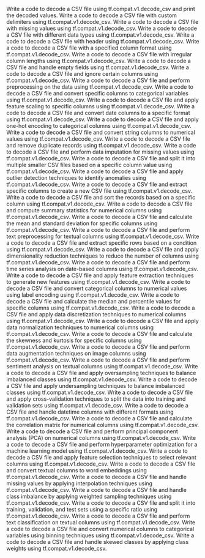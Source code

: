 Write a code to decode a CSV file using tf.compat.v1.decode_csv and print the decoded values.
Write a code to decode a CSV file with custom delimiters using tf.compat.v1.decode_csv.
Write a code to decode a CSV file with missing values using tf.compat.v1.decode_csv.
Write a code to decode a CSV file with different data types using tf.compat.v1.decode_csv.
Write a code to decode a CSV file with header using tf.compat.v1.decode_csv.
Write a code to decode a CSV file with a specified column format using tf.compat.v1.decode_csv.
Write a code to decode a CSV file with irregular column lengths using tf.compat.v1.decode_csv.
Write a code to decode a CSV file and handle empty fields using tf.compat.v1.decode_csv.
Write a code to decode a CSV file and ignore certain columns using tf.compat.v1.decode_csv.
Write a code to decode a CSV file and perform preprocessing on the data using tf.compat.v1.decode_csv.
Write a code to decode a CSV file and convert specific columns to categorical variables using tf.compat.v1.decode_csv.
Write a code to decode a CSV file and apply feature scaling to specific columns using tf.compat.v1.decode_csv.
Write a code to decode a CSV file and convert date columns to a specific format using tf.compat.v1.decode_csv.
Write a code to decode a CSV file and apply one-hot encoding to categorical columns using tf.compat.v1.decode_csv.
Write a code to decode a CSV file and convert string columns to numerical values using tf.compat.v1.decode_csv.
Write a code to decode a CSV file and remove duplicate records using tf.compat.v1.decode_csv.
Write a code to decode a CSV file and perform data imputation for missing values using tf.compat.v1.decode_csv.
Write a code to decode a CSV file and split it into multiple smaller CSV files based on a specific column value using tf.compat.v1.decode_csv.
Write a code to decode a CSV file and apply outlier detection techniques to identify anomalies using tf.compat.v1.decode_csv.
Write a code to decode a CSV file and extract specific columns to create a new CSV file using tf.compat.v1.decode_csv.
Write a code to decode a CSV file and sort the records based on a specific column using tf.compat.v1.decode_csv.
Write a code to decode a CSV file and compute summary statistics for numerical columns using tf.compat.v1.decode_csv.
Write a code to decode a CSV file and calculate the mean and standard deviation for specific columns using tf.compat.v1.decode_csv.
Write a code to decode a CSV file and perform text preprocessing for textual columns using tf.compat.v1.decode_csv.
Write a code to decode a CSV file and extract specific rows based on a condition using tf.compat.v1.decode_csv.
Write a code to decode a CSV file and apply dimensionality reduction techniques to reduce the number of columns using tf.compat.v1.decode_csv.
Write a code to decode a CSV file and perform time series analysis on date-based columns using tf.compat.v1.decode_csv.
Write a code to decode a CSV file and apply feature extraction techniques to generate new features using tf.compat.v1.decode_csv.
Write a code to decode a CSV file and convert categorical columns to numerical values using label encoding using tf.compat.v1.decode_csv.
Write a code to decode a CSV file and calculate the median and percentile values for specific columns using tf.compat.v1.decode_csv.
Write a code to decode a CSV file and apply data discretization techniques to numerical columns using tf.compat.v1.decode_csv.
Write a code to decode a CSV file and apply data normalization techniques to numerical columns using tf.compat.v1.decode_csv.
Write a code to decode a CSV file and calculate the skewness and kurtosis for specific columns using tf.compat.v1.decode_csv.
Write a code to decode a CSV file and perform data augmentation techniques on image columns using tf.compat.v1.decode_csv.
Write a code to decode a CSV file and perform sentiment analysis on textual columns using tf.compat.v1.decode_csv.
Write a code to decode a CSV file and apply oversampling techniques to balance imbalanced classes using tf.compat.v1.decode_csv.
Write a code to decode a CSV file and apply undersampling techniques to balance imbalanced classes using tf.compat.v1.decode_csv.
Write a code to decode a CSV file and apply cross-validation techniques to split the data into training and validation sets using tf.compat.v1.decode_csv.
Write a code to decode a CSV file and handle datetime columns with different formats using tf.compat.v1.decode_csv.
Write a code to decode a CSV file and calculate the correlation matrix for numerical columns using tf.compat.v1.decode_csv.
Write a code to decode a CSV file and perform principal component analysis (PCA) on numerical columns using tf.compat.v1.decode_csv.
Write a code to decode a CSV file and perform hyperparameter optimization for a machine learning model using tf.compat.v1.decode_csv.
Write a code to decode a CSV file and apply feature selection techniques to select relevant columns using tf.compat.v1.decode_csv.
Write a code to decode a CSV file and convert textual columns to word embeddings using tf.compat.v1.decode_csv.
Write a code to decode a CSV file and handle missing values by applying interpolation techniques using tf.compat.v1.decode_csv.
Write a code to decode a CSV file and handle class imbalance by applying weighted sampling techniques using tf.compat.v1.decode_csv.
Write a code to decode a CSV file and split it into training, validation, and test sets using a specific ratio using tf.compat.v1.decode_csv.
Write a code to decode a CSV file and perform text classification on textual columns using tf.compat.v1.decode_csv.
Write a code to decode a CSV file and convert numerical columns to categorical variables using binning techniques using tf.compat.v1.decode_csv.
Write a code to decode a CSV file and handle skewed classes by applying class weights using tf.compat.v1.decode_csv.